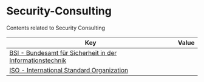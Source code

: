 # Security-Consulting
Contents related to Security Consulting 

| Key | Value |
| --- | --- |
| [BSI - Bundesamt für Sicherheit in der Informationstechnik](BSI.md) |  |
| [ISO - International Standard Organization](ISO.md) |  |
